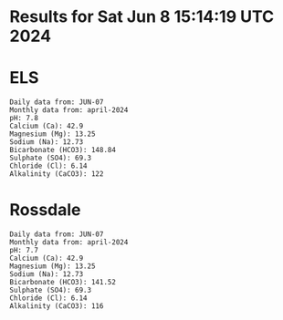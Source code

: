 # Results for Sat Jun  8 15:14:19 UTC 2024
# ELS
```
Daily data from: JUN-07
Monthly data from: april-2024
pH: 7.8
Calcium (Ca): 42.9
Magnesium (Mg): 13.25
Sodium (Na): 12.73
Bicarbonate (HCO3): 148.84
Sulphate (SO4): 69.3
Chloride (Cl): 6.14
Alkalinity (CaCO3): 122
```
# Rossdale
```
Daily data from: JUN-07
Monthly data from: april-2024
pH: 7.7
Calcium (Ca): 42.9
Magnesium (Mg): 13.25
Sodium (Na): 12.73
Bicarbonate (HCO3): 141.52
Sulphate (SO4): 69.3
Chloride (Cl): 6.14
Alkalinity (CaCO3): 116
```
